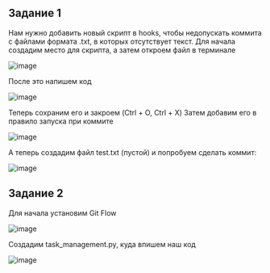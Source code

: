 ## Задание 1
Нам нужно добавить новый скрипт в hooks, чтобы недопускать коммита с файлами формата .txt, в которых отсутствует текст.
Для начала создадим место для скрипта, а затем откроем файл в терминале

![image](https://github.com/user-attachments/assets/43a633c0-8a2b-430a-b95c-b06e9bc45880)

После это напишем код

![image](https://github.com/user-attachments/assets/caf60c6a-48fb-4da8-b3e9-7611ef18ab57)

Теперь сохраним его и закроем (Ctrl + O, Ctrl + X)
Затем добавим его в правило запуска при коммите

![image](https://github.com/user-attachments/assets/53c3a2fb-1f1d-44c2-b8ff-5052806a609e)

А теперь создадим файл test.txt (пустой) и попробуем сделать коммит:

![image](https://github.com/user-attachments/assets/b0eea92c-9cb9-4906-935c-3b9e5acfb407)

## Задание 2
Для начала установим Git Flow

![image](https://github.com/user-attachments/assets/400bec4c-e65e-4fac-8537-a7e1cc95f878)

Создадим task_management.py, куда впишем наш код

![image](https://github.com/user-attachments/assets/a7211f53-00b7-4cf6-a6f4-2bed54d91eff)

